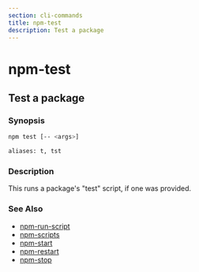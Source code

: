 ```yaml
---
section: cli-commands 
title: npm-test
description: Test a package
---
```


# npm-test

## Test a package

### Synopsis

```bash
npm test [-- <args>]

aliases: t, tst
```

### Description

This runs a package's "test" script, if one was provided.

### See Also

* [npm-run-script](npm-run-script)
* [npm-scripts](/docs/using-npm/scripts)
* [npm-start](npm-start)
* [npm-restart](npm-restart)
* [npm-stop](npm-stop)
